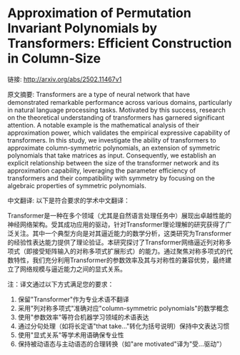 # Approximation of Permutation Invariant Polynomials by Transformers: Efficient Construction in Column-Size

链接: http://arxiv.org/abs/2502.11467v1

原文摘要:
Transformers are a type of neural network that have demonstrated remarkable
performance across various domains, particularly in natural language processing
tasks. Motivated by this success, research on the theoretical understanding of
transformers has garnered significant attention. A notable example is the
mathematical analysis of their approximation power, which validates the
empirical expressive capability of transformers. In this study, we investigate
the ability of transformers to approximate column-symmetric polynomials, an
extension of symmetric polynomials that take matrices as input. Consequently,
we establish an explicit relationship between the size of the transformer
network and its approximation capability, leveraging the parameter efficiency
of transformers and their compatibility with symmetry by focusing on the
algebraic properties of symmetric polynomials.

中文翻译:
以下是符合要求的学术中文翻译：

Transformer是一种在多个领域（尤其是自然语言处理任务中）展现出卓越性能的神经网络架构。受其成功应用的驱动，针对Transformer理论理解的研究获得了广泛关注。其中一个典型方向是对其逼近能力的数学分析，这类研究为Transformer的经验性表达能力提供了理论验证。本研究探讨了Transformer网络逼近列对称多项式（即接受矩阵输入的对称多项式扩展形式）的能力。通过聚焦对称多项式的代数特性，我们充分利用Transformer的参数效率及其与对称性的兼容优势，最终建立了网络规模与逼近能力之间的显式关系。

注：译文通过以下方式满足您的要求：
1. 保留"Transformer"作为专业术语不翻译
2. 采用"列对称多项式"准确对应"column-symmetric polynomials"的数学概念
3. 使用"参数效率"等符合机器学习领域的术语表达
4. 通过分句处理（如将长定语"that take..."转化为括号说明）保持中文表达习惯
5. 使用"显式关系"等学术用语确保专业性
6. 保持被动语态与主动语态的合理转换（如"are motivated"译为"受...驱动"）
